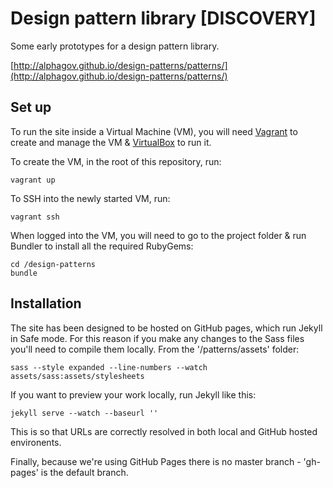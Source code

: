 # Design pattern library [DISCOVERY]

Some early prototypes for a design pattern library.

[http://alphagov.github.io/design-patterns/patterns/](http://alphagov.github.io/design-patterns/patterns/)

## Set up

To run the site inside a Virtual Machine (VM), you will need [Vagrant](http://www.vagrantup.com/) to create and manage the VM & [VirtualBox](https://www.virtualbox.org/) to run it.

To create the VM, in the root of this repository, run:

```
vagrant up
```

To SSH into the newly started VM, run:

```
vagrant ssh
```

When logged into the VM, you will need to go to the project folder & run Bundler to install all the required RubyGems:

```
cd /design-patterns
bundle
```

## Installation

The site has been designed to be hosted on GitHub pages, which run Jekyll in Safe mode. For this reason if you make any changes to the Sass files you'll need to compile them locally. From the '/patterns/assets' folder:

```
sass --style expanded --line-numbers --watch assets/sass:assets/stylesheets
```

If you want to preview your work locally, run Jekyll like this:

```
jekyll serve --watch --baseurl ''
```

This is so that URLs are correctly resolved in both local and GitHub hosted environents.

Finally, because we're using GitHub Pages there is no master branch - 'gh-pages' is the default branch.
